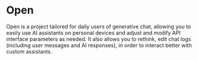 # Open

Open is a project tailored for daily users of generative chat, allowing you to easily use AI assistants on personal devices and adjust and modify API interface parameters as needed. It also allows you to rethink, edit chat logs (including user messages and AI responses), in order to interact better with custom assistants.